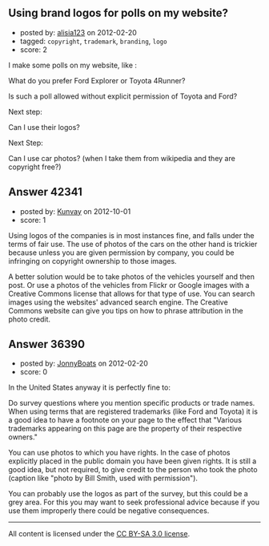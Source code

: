 ## Using brand logos for polls on my website?

- posted by: [alisia123](https://stackexchange.com/users/-1/16524-alisia123) on 2012-02-20
- tagged: `copyright`, `trademark`, `branding`, `logo`
- score: 2

I make some polls on my website, like :

What do you prefer  Ford Explorer or Toyota 4Runner?

Is such a poll allowed without explicit permission of Toyota and Ford?

Next step:

Can I use their logos?

Next Step:

Can I use car photos? (when I take them from wikipedia and they are copyright free?)


## Answer 42341

- posted by: [Kunvay](https://stackexchange.com/users/-1/19936-kunvay) on 2012-10-01
- score: 1

Using logos of the companies is in most instances fine, and falls under the terms of fair use.  The use of photos of the cars on the other hand is trickier because unless you are given permission by company, you could be infringing on copyright ownership to those images. 

A better solution would be to take photos of the vehicles yourself and then post.  Or use a photos of the vehicles from Flickr or Google images with a Creative Commons license that allows for that type of use.  You can search images using the websites' advanced search engine. The Creative Commons website can give you tips on how to phrase attribution in the photo credit. 


## Answer 36390

- posted by: [JonnyBoats](https://stackexchange.com/users/-1/3100-jonnyboats) on 2012-02-20
- score: 0

In the United States anyway it is perfectly fine to:

Do survey questions where you mention specific products or trade names. When using terms that are registered trademarks (like Ford and Toyota) it is a good idea to have a footnote on your page to the effect that "Various trademarks appearing on this page are the property of their respective owners."

You can use photos to which you have rights. In the case of photos explicitly placed in the public domain you have been given rights. It is still a good idea, but not required, to give credit to the person who took the photo (caption like "photo by Bill Smith, used with permission").

You can probably use the logos as part of the survey, but this could be a grey area. For this you may want to seek professional advice because if you use them improperly there could be negative consequences.



---

All content is licensed under the [CC BY-SA 3.0 license](https://creativecommons.org/licenses/by-sa/3.0/).
